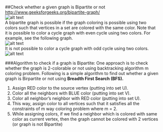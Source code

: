 ##Check whether a given graph is Bipartite or not
http://www.geeksforgeeks.org/bipartite-graph/  
![alt text](http://d1gjlxt8vb0knt.cloudfront.net//wp-content/uploads/Bipartite1.png)    
A bipartite graph is possible if the graph coloring is possible using two colors such that vertices in a set are colored with the same color. Note that it is possible to color a cycle graph with even cycle using two colors. For example, see the following graph.  
![alt text](http://d1gjlxt8vb0knt.cloudfront.net//wp-content/uploads/Bipartite2.png)  
It is not possible to color a cycle graph with odd cycle using two colors.  
![alt text](http://d1gjlxt8vb0knt.cloudfront.net//wp-content/uploads/Bipartite3.png)    


###Algorithm to check if a graph is Bipartite:
One approach is to check whether the graph is 2-colorable or not using backtracking algorithm m coloring problem.
Following is a simple algorithm to find out whether a given graph is Birpartite or not using **Breadth First Search (BFS).**


1. Assign RED color to the source vertex (putting into set U).
2. Color all the neighbors with BLUE color (putting into set V).
3. Color all neighbor’s neighbor with RED color (putting into set U).
4. This way, assign color to all vertices such that it satisfies all the constraints of m way coloring problem where m = 2.
5. While assigning colors, if we find a neighbor which is colored with same color as current vertex, then the graph cannot be colored with 2 vertices (or graph is not Bipartite)
